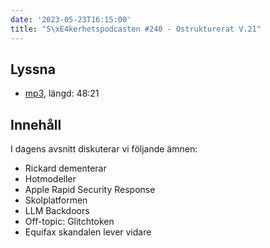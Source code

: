 ```yaml
---
date: '2023-05-23T16:15:00'
title: "S\xE4kerhetspodcasten #240 - Ostrukturerat V.21"
---
```

## Lyssna
* [mp3](https://traffic.libsyn.com/secure/sakerhetspodcasten/2023-05-10_Sakerhetspodcasten.mp3?dest-id=117848), längd: 48:21

## Innehåll
I dagens avsnitt diskuterar vi följande ämnen:  
* Rickard dementerar 
*  Hotmodeller 
* Apple Rapid Security Response 
*  Skolplatformen 
* LLM Backdoors 
* Off-topic: Glitchtoken 
* Equifax skandalen lever vidare 
